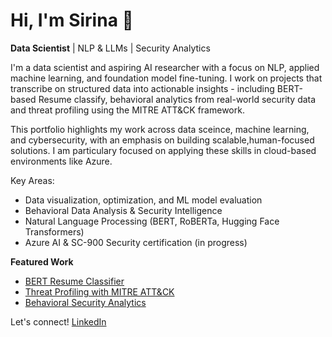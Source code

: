 # Hi, I'm Sirina 👋
**Data Scientist** | NLP & LLMs | Security Analytics  

I'm a data scientist and aspiring AI researcher with a focus on NLP, applied machine learning, and foundation model fine-tuning. I work on projects that transcribe on structured data into actionable insights - including BERT-based Resume classify, behavioral analytics from real-world security data and threat profiling using the MITRE ATT&CK framework.

This portfolio highlights my work across data sceince, machine learning, and cybersecurity, with an emphasis on building scalable,human-focused solutions. I am particulary focused on applying these skills in cloud-based environments like Azure.

Key Areas:
- Data visualization, optimization, and ML model evaluation
- Behavioral Data Analysis & Security Intelligence
- Natural Language Processing (BERT, RoBERTa, Hugging Face Transformers)
- Azure AI & SC-900 Security certification (in progress)

**Featured Work**
- [BERT Resume Classifier](https://github.com/sirinagoolbis/bert-resume-classifier)
- [Threat Profiling with MITRE ATT&CK](https://github.com/sirinagoolbis/mitre-threat-clustering)
- [Behavioral Security Analytics](https://github.com/sirinagoolbis/security-log-analytics)
  
Let's connect! [LinkedIn](https://www.linkedin.com/in/sirinagoolbis/)
